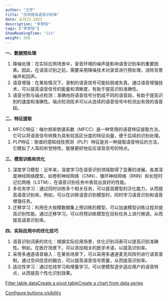 ```yaml
---
author: "王宇"
title: "怎样提高语音识别率"
date: 五月22,2023
description: "李梦阳"
tags: ["李梦阳"]
ShowReadingTime: "12s"
weight: 350
---
```

**一、数据预处理**

1.  降噪处理：在实际应用场景中，录音环境的噪声是影响语音识别率的重要因素。因此，在语音识别之前，需要采用降噪技术对录音进行预处理，消除背景噪声和回声。
2.  语音增强：在某些情况下，录制的语音信号可能较弱或失真。通过语音增强技术，可以提高语音信号的能量和清晰度，有助于提高识别准确性。
3.  语音分割与端点检测：准确地将语音信号分割成不同的语音段，有助于提高识别的速度和准确性。端点检测技术可以从连续的语音信号中检测出有效的语音段。

**二、特征提取**

1.  MFCC特征：梅尔频率倒谱系数（MFCC）是一种常用的语音特征提取方法，它可以将语音信号转换为具有较高区分度的特征向量，便于后续的识别处理。
2.  PLP特征：倒谱的感知线性预测（PLP）特征是另一种提取语音特征的方法，它模拟了人耳的听觉特性，能够更好地反应语音信号的特点。

**三、模型训练和优化**

1.  深度学习模型：近年来，深度学习在语音识别领域取得了显著的进展。各类深度神经网络模型，如卷积神经网络（CNN）、循环神经网络（RNN）和长短时记忆网络（LSTM），在语音识别任务中表现出良好的性能。
2.  多任务学习：通过同时训练多个相关任务，可以提高模型的泛化能力，从而提高语音识别率。例如，可以在训练语音识别模型时，同时学习语音识别和语音增强任务。
3.  迁移学习：利用在大规模数据集上预训练的模型，可以加速模型训练过程并提高识别性能。通过迁移学习，可以将预训练模型在目标任务上进行微调，从而提高语音识别率。

**四、实际应用中的优化技巧**

1.  语音识别词表的优化：根据实际应用场景，优化识别词表可以提高识别准确性。例如，在医疗场景下，可以添加相关的医学术语，以提高识别率。
2.  采用多通道语音输入：在某些场景下，可以采用多通道麦克风阵列进行语音录制，通过空间信息的融合，可以提高语音信号质量，从而提高识别率。
3.  适应性学习：通过在线学习和增量学习，可以使模型逐步适应用户的语音特点，从而提高个性化识别效果。

[Filter table data](#)[Create a pivot table](#)[Create a chart from data series](#)

[Configure buttons visibility](/users/tfac-settings.action)